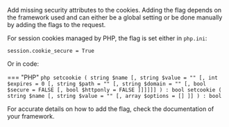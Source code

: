 Add missing security attributes to the cookies. Adding the flag depends
on the framework used and can either be a global setting or be done
manually by adding the flags to the request.

For session cookies managed by PHP, the flag is set either in `php.ini`:

```http request
session.cookie_secure = True
```

Or in code:

=== "PHP"
	```php
	setcookie ( string $name [, string $value = "" [, int $expires = 0 [, string $path = "" [, string $domain = "" [, bool $secure = FALSE [, bool $httponly = FALSE ]]]]]] ) : bool
	setcookie ( string $name [, string $value = "" [, array $options = [] ]] ) : bool
	```

For accurate details on how to add the flag, check the documentation of
your framework.
